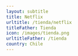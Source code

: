```yaml
---
layout: subtitle
title: Netflix
urltitle: /tienda/netflix
titleFather: Tienda
icon: /images/tienda.png
urltitleFather: /tienda
country: Chile
---
```

